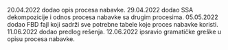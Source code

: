 20.04.2022 dodao opis procesa nabavke.
29.04.2022 dodao SSA dekompozicije i odnos procesa nabavke sa drugim procesima.
05.05.2022 dodao FBD fajl koji sadrži sve potrebne tabele koje proces nabavke koristi.
11.06.2022 dodao predlog rešenja.
12.06.2022 ipsravio gramatičke greške u opisu procesa nabavke.

